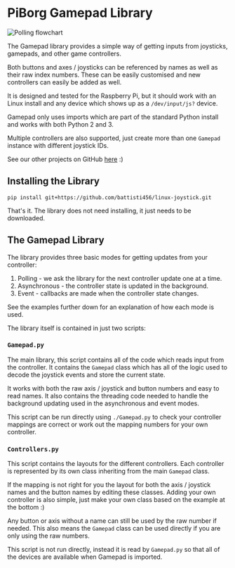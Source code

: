 # PiBorg Gamepad Library

![Polling flowchart](Diagrams/gamepad-logo.svg)

The Gamepad library provides a simple way of getting inputs from joysticks, gamepads, and other game controllers.

Both buttons and axes / joysticks can be referenced by names as well as their raw index numbers.  These can be easily customised and new controllers can easily be added as well.

It is designed and tested for the Raspberry Pi, but it should work with an Linux install and any device which shows up as a ```/dev/input/js?``` device.

Gamepad only uses imports which are part of the standard Python install and works with both Python 2 and 3.

Multiple controllers are also supported, just create more than one ```Gamepad``` instance with different joystick IDs.

See our other projects on GitHub [here](https://github.com/piborg) :)

## Installing the Library

```terminal
pip install git+https://github.com/battisti456/linux-joystick.git
```

That's it. The library does not need installing, it just needs to be downloaded.

## The Gamepad Library

The library provides three basic modes for getting updates from your controller:

1. Polling - we ask the library for the next controller update one at a time.
2. Asynchronous - the controller state is updated in the background.
3. Event - callbacks are made when the controller state changes.

See the examples further down for an explanation of how each mode is used.

The library itself is contained in just two scripts:

### ```Gamepad.py```

The main library, this script contains all of the code which reads input from the controller.  It contains the ```Gamepad``` class which has all of the logic used to decode the joystick events and store the current state.

It works with both the raw axis / joystick and button numbers and easy to read names.  It also contains the threading code needed to handle the background updating used in the asynchronous and event modes.

This script can be run directly using ```./Gamepad.py``` to check your controller mappings are correct or work out the mapping numbers for your own controller.

### ```Controllers.py```

This script contains the layouts for the different controllers.  Each controller is represented by its own class inheriting from the main ```Gamepad``` class.

If the mapping is not right for you the layout for both the axis / joystick names and the button names by editing these classes.  Adding your own controller is also simple, just make your own class based on the example at the bottom :)

Any button or axis without a name can still be used by the raw number if needed.  This also means the ```Gamepad``` class can be used directly if you are only using the raw numbers.

This script is not run directly, instead it is read by ```Gamepad.py``` so that all of the devices are available when Gamepad is imported.
